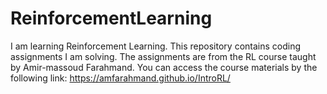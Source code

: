 # ReinforcementLearning
I am learning Reinforcement Learning. This repository contains coding assignments I am solving. The assignments are from the RL course taught by Amir-massoud Farahmand. You can access the course materials by the following link:
https://amfarahmand.github.io/IntroRL/

